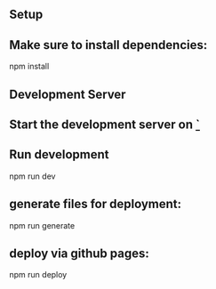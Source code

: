 
## Setup

## Make sure to install dependencies:

npm install

## Development Server
## Start the development server on [`](http://localhost:3000/iaweb24-mmd-generator/)
## Run development

npm run dev

## generate files for deployment:

npm run generate

## deploy via github pages:

npm run deploy
